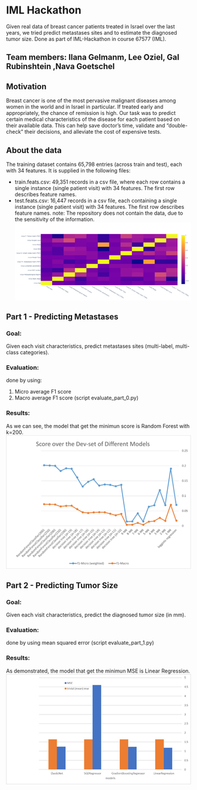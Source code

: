 # IML Hackathon
Given real data of breast cancer patients treated in Israel over the last years, we tried predict metastases sites and to estimate the diagnosed tumor size. 
Done as part of IML-Hackathon in course 67577 (IML).

## Team members: Ilana Gelmanm, Lee Oziel, Gal Rubinshtein ,Nava Goetschel

## Motivation
Breast cancer is one of the most pervasive malignant diseases among women in the world and in
Israel in particular. If treated early and appropriately, the chance of remission is high. Our task was to predict certain medical characteristics of the disease for each patient based on their
available data. This can help save doctor’s time, validate and “double-check” their decisions, and
alleviate the cost of expensive tests.

## About the data
The training dataset contains 65,798 entries (across train and test), each with 34 features.
It is supplied in the following files:
* train.feats.csv: 49,351 records in a csv file, where each row contains a single instance (single
patient visit) with 34 features. The first row describes feature names.
* test.feats.csv: 16,447 records in a csv file, each containing a single instance (single patient
visit) with 34 features. The first row describes feature names.
note: The repository does not contain the data, due to the sensitivity of the information.
![correlation between features](./results/heatmap.png)


## Part 1 - Predicting Metastases

### Goal: 
Given each visit characteristics, predict metastases sites (multi-label, multi-class categories).

### Evaluation:
done by using:
1. Micro average F1 score
2. Macro average F1 score
(script evaluate_part_0.py)

### Results:
As we can see, the model that get the minimun score is Random Forest with k=200.
![comparing models](./results/part1_compare_models.jpg)

## Part 2 - Predicting Tumor Size

### Goal: 
Given each visit characteristics, predict the diagnosed tumor size (in mm).

### Evaluation:
done by using mean squared error
(script evaluate_part_1.py)

### Results:
As demonstrated, the model that get the minimun MSE is Linear Regression.
![comparing models](./results/part2_compare_models.jpg)


